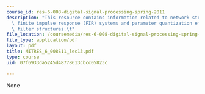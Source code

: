 ```yaml
---
course_id: res-6-008-digital-signal-processing-spring-2011
description: "This resource contains information related to network structures for\
  \ finite impulse response (FIR) systems and parameter quantization effects in digital\
  \ filter structures.\t"
file_location: /coursemedia/res-6-008-digital-signal-processing-spring-2011/07f6933da5245d48778613cbcc05823c_MITRES_6_008S11_lec13.pdf
file_type: application/pdf
layout: pdf
title: MITRES_6_008S11_lec13.pdf
type: course
uid: 07f6933da5245d48778613cbcc05823c

---
```

None